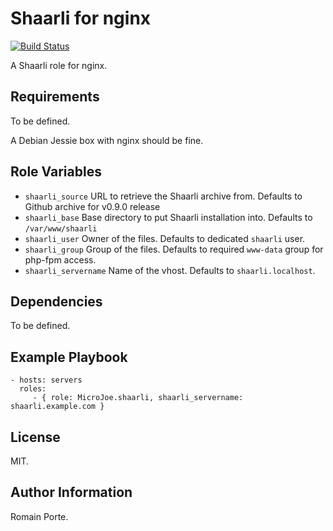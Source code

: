 Shaarli for nginx
=================

[![Build Status](https://travis-ci.org/MicroJoe/ansible-role-shaarli.svg?branch=master)](https://travis-ci.org/MicroJoe/ansible-role-shaarli)

A Shaarli role for nginx.

Requirements
------------

To be defined.

A Debian Jessie box with nginx should be fine.

Role Variables
--------------

- `shaarli_source` URL to retrieve the Shaarli archive from. Defaults to Github
  archive for v0.9.0 release
- `shaarli_base` Base directory to put Shaarli installation into. Defaults to
  `/var/www/shaarli`
- `shaarli_user` Owner of the files. Defaults to dedicated `shaarli` user.
- `shaarli_group` Group of the files. Defaults to required `www-data` group for
  php-fpm access.
 - `shaarli_servername` Name of the vhost. Defaults to `shaarli.localhost`.

Dependencies
------------

To be defined.

Example Playbook
----------------

    - hosts: servers
      roles:
         - { role: MicroJoe.shaarli, shaarli_servername: shaarli.example.com }

License
-------

MIT.

Author Information
------------------

Romain Porte.
